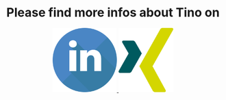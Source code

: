 <h1 align="center">Please find more infos about Tino on</h1> 

<div align="center">
    <a href="https://www.linkedin.com/in/tino-hertlein/" target="blank">
        <img src="/assets/linkedin.svg" title="Tino on LinkedIn" height="150"/>
    </a>
    <a href="https://www.xing.com/profile/Tino_Hertlein/cv" target="blank">
        <img src="/assets/xing.svg" title="Tino on LinkedIn" height="150"/>
    </a>
</div>
